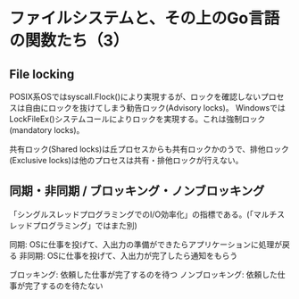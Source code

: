 # ファイルシステムと、その上のGo言語の関数たち（3）

## File locking
POSIX系OSではsyscall.Flock()により実現するが、ロックを確認しないプロセスは自由にロックを抜けてしまう勧告ロック(Advisory locks)。
WindowsではLockFileEx()システムコールによりロックを実現する。これは強制ロック(mandatory locks)。

共有ロック(Shared locks)は丘プロセスからも共有ロックかのうで、排他ロック(Exclusive locks)は他のプロセスは共有・排他ロックが行えない。

## 同期・非同期 / ブロッキング・ノンブロッキング
「シングルスレッドプログラミングでのI/O効率化」の指標である。(「マルチスレッドプログラミング」ではまた別)

同期: OSに仕事を投げて、入出力の準備ができたらアプリケーションに処理が戻る
非同期: OSに仕事を投げて、入出力が完了したら通知をもらう

ブロッキング: 依頼した仕事が完了するのを待つ
ノンブロッキング: 依頼した仕事が完了するのを待たない